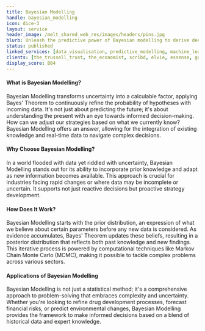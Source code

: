 ```yaml
---
title: Bayesian Modelling
handle: bayesian_modelling
icon: dice-3
layout: service
header_image: /melt_shared_web_res/images/headers/pins.jpg
blurb: Unleash the predictive power of Bayesian modelling to derive deep insights from data, enabling nuanced decision-making under uncertainty with dynamic, data-driven intelligence.
status: published
linked_services: [data_visualisation, predictive_modelling, machine_learning]
clients: [the_trussell_trust, the_economist, scribd, elvie, essense, google, ikea, sage, wikipedia, springer_link]
display_score: B04
---
```


#### What is Bayesian Modelling?

Bayesian Modelling transforms uncertainty into a calculable factor, applying Bayes' Theorem to continuously refine the probability of hypotheses with incoming data. It's not just about predicting the future; it's about understanding the present with an eye towards informed decision-making. How can we adjust our strategies based on what we currently know? Bayesian Modelling offers an answer, allowing for the integration of existing knowledge and real-time data to navigate complex decisions.

#### Why Choose Bayesian Modelling?

In a world flooded with data yet riddled with uncertainty, Bayesian Modelling stands out for its ability to incorporate prior knowledge and adapt as new information becomes available. This approach is crucial for industries facing rapid changes or where data may be incomplete or uncertain. It supports not just reactive decisions but proactive strategy development.

#### How Does It Work?

Bayesian Modelling starts with the prior distribution, an expression of what we believe about certain parameters before any new data is considered. As evidence accumulates, Bayes' Theorem updates these beliefs, resulting in a posterior distribution that reflects both past knowledge and new findings. This iterative process is powered by computational techniques like Markov Chain Monte Carlo (MCMC), making it possible to tackle complex problems across various sectors.

#### Applications of Bayesian Modelling

Bayesian Modelling is not just a statistical method; it's a comprehensive approach to problem-solving that embraces complexity and uncertainty. Whether you're looking to refine drug development processes, forecast financial risks, or predict environmental changes, Bayesian Modelling provides the framework to make informed decisions based on a blend of historical data and expert knowledge.
